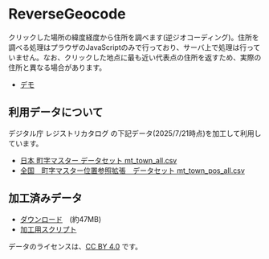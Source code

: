 # ReverseGeocode
クリックした場所の緯度経度から住所を調べます(逆ジオコーディング)。住所を調べる処理はプラウザのJavaScriptのみで行っており、サーバ上で処理は行っていません。なお、クリックした地点に最も近い代表点の住所を返すため、実際の住所と異なる場合があります。

- [デモ](https://ksasao.github.io/ReverseGeocode/)

## 利用データについて
デジタル庁 レジストリカタログ の下記データ(2025/7/21時点)を加工して利用しています。

- [日本 町字マスター データセット mt_town_all.csv](https://catalog.registries.digital.go.jp/rc/dataset/ba-o1-000000_g2-000003)
- [全国　町字マスター位置参照拡張　データセット mt_town_pos_all.csv](https://catalog.registries.digital.go.jp/rc/dataset/ba000004) 

## 加工済みデータ
- [ダウンロード](https://ksasao.github.io/ReverseGeocode/merged.csv)　(約47MB)
- [加工用スクリプト](https://github.com/ksasao/ReverseGeocode/tree/main/src/python)

データのライセンスは、[CC BY 4.0](https://creativecommons.org/licenses/by/4.0/deed.ja) です。
